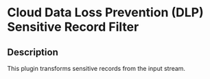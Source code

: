 # Cloud Data Loss Prevention (DLP) Sensitive Record Filter

Description
-----------
This plugin transforms sensitive records from the input stream.
